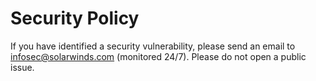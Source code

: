 # Security Policy

If you have identified a security vulnerability, please send an email to infosec@solarwinds.com (monitored 24/7). Please do not open a public issue.
